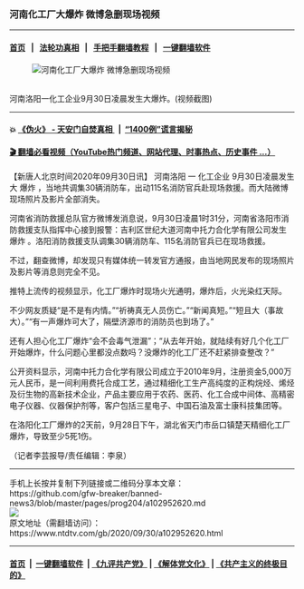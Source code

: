 ### 河南化工厂大爆炸 微博急删现场视频
------------------------

#### [首页](https://github.com/gfw-breaker/banned-news3/blob/master/README.md) &nbsp;&nbsp;|&nbsp;&nbsp; [法轮功真相](https://github.com/begood0513/basic/blob/master/README.md)  &nbsp;&nbsp;|&nbsp;&nbsp; [手把手翻墙教程](https://github.com/gfw-breaker/guides/wiki)  &nbsp;&nbsp;|&nbsp;&nbsp; [一键翻墙软件](https://github.com/gfw-breaker/nogfw/blob/master/README.md)  



<div><div class="featured_image">
 <figure>
  <img alt="河南化工厂大爆炸 微博急删现场视频" src="https://i.ntdtv.com/assets/uploads/2020/09/002ecedc24dd22f8f0a5c6d8bcd59c8c-800x450.jpg"/>
 </figure><br/>
 <span class="caption">
  河南洛阳一化工企业9月30日凌晨发生大爆炸。(视频截图)
 </span>
</div>
</div><hr/>

#### 💥 [《伪火》 - 天安门自焚真相 ](http://158.247.195.190:10000/videos/blog/weihuo.html)&nbsp; |&nbsp; [“1400例”谎言揭秘  ](http://158.247.195.190:10000/videos/blog/jiexi1400.html)

#### [ 🎬  翻墙必看视频（YouTube热门频道、网站代理、时事热点、历史事件 ...）](https://github.com/gfw-breaker/links/blob/master/banned.md)

<div><div class="post_content" itemprop="articleBody">
 <p>
  【新唐人北京时间2020年09月30日讯】
  <ok href="https://www.ntdtv.com/gb/河南洛阳.htm">
   河南洛阳
  </ok>
  一
  <ok href="https://www.ntdtv.com/gb/化工企业.htm">
   化工企业
  </ok>
  9月30日凌晨发生大
  <ok href="https://www.ntdtv.com/gb/爆炸.htm">
   爆炸
  </ok>
  ，当地共调集30辆消防车，出动115名消防官兵赴现场救援。而大陆微博现场照片及影片全部消失。
 </p>
 <p>
  河南省消防救援总队官方微博发消息说，9月30日凌晨1时31分，河南省洛阳市消防救援支队指挥中心接到报警：吉利区世纪大道河南中托力合化学有限公司发生
  <ok href="https://www.ntdtv.com/gb/爆炸.htm">
   爆炸
  </ok>
  。洛阳消防救援支队调集30辆消防车、115名消防官兵已在现场救援。
 </p>
 <p>
  不过，翻查微博，却发现只有媒体统一转发官方通报，由当地网民发布的现场照片及影片等消息则完全不见。
 </p>
 <p>
  推特上流传的视频显示，化工厂爆炸时现场火光通明，爆炸后，火光染红天际。
 </p>
 <div class="video_fit_container">
 </div>
 <p>
  不少网友质疑“是不是有内情。”“祈祷真无人员伤亡。”“新闻真短。”“短且大（事故大）。”“有一声爆炸可大了，隔壁济源市的消防员也到场了。”
 </p>
 <p>
  还有人担心化工厂爆炸“会不会毒气泄漏”；“从去年开始，就陆续有好几个化工厂开始爆炸，什么问题心里都没点数吗？没爆炸的化工厂还不赶紧排查整改？”
 </p>
 <p>
  公开资料显示，河南中托力合化学有限公司成立于2010年9月，注册资金5,000万元人民币，是一间利用费托合成工艺，通过精细化工生产高纯度的正构烷烃、烯烃及衍生物的高新技术企业，产品主要应用于农药、医药、化工合成中间体、高精密电子仪器、仪器保护剂等，客户包括三星电子、中国石油及富士康科技集团等。
 </p>
 <p>
  在洛阳化工厂爆炸的2天前，9月28日下午，湖北省天门市岳口镇楚天精细化工厂爆炸，导致至少5死1伤。
 </p>
 <p>
  （记者李芸报导/责任编辑：李泉）
 </p>
 <div class="single_ad">
 </div>
</div>
</div>
<hr/>
手机上长按并复制下列链接或二维码分享本文章：<br/>
https://github.com/gfw-breaker/banned-news3/blob/master/pages/prog204/a102952620.md <br/>
<a href='https://github.com/gfw-breaker/banned-news3/blob/master/pages/prog204/a102952620.md'><img src='https://github.com/gfw-breaker/banned-news3/blob/master/pages/prog204/a102952620.md.png'/></a> <br/>
原文地址（需翻墙访问）：https://www.ntdtv.com/gb/2020/09/30/a102952620.html


------------------------
#### [首页](https://github.com/gfw-breaker/banned-news3/blob/master/README.md) &nbsp;|&nbsp; [一键翻墙软件](https://github.com/gfw-breaker/nogfw/blob/master/README.md) &nbsp;| [《九评共产党》](https://github.com/gfw-breaker/9ping.md/blob/master/README.md#九评之一评共产党是什么) | [《解体党文化》](https://github.com/gfw-breaker/jtdwh.md/blob/master/README.md) | [《共产主义的终极目的》](https://github.com/gfw-breaker/gczydzjmd.md/blob/master/README.md)


<img src='http://gfw-breaker.win/banned-news3/pages/prog204/a102952620.md' width='0px' height='0px'/>
